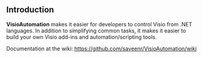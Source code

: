 ## Introduction
**VisioAutomation** makes it easier for developers to control Visio from .NET languages. In addition to simplifying common tasks, it makes it easier to build your own Visio add-ins and automation/scripting tools. 

Documentation at the wiki: https://github.com/saveenr/VisioAutomation/wiki


